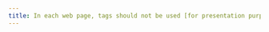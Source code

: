 ```yaml
---
title: In each web page, tags should not be used [for presentation purposes only]. Has this rule been followed?
---
```

